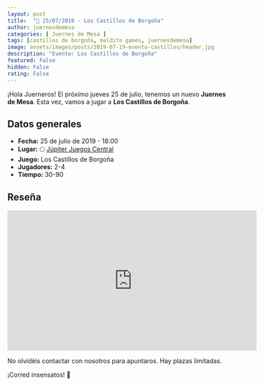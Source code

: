 ```yaml
---
layout: post
title:  "📆 25/07/2019 - Los Castillos de Borgoña"
author: juernesdemesa
categories: [ Juernes de Mesa ]
tags: [castillos de borgoña, maldito games, juernesdemesa]
image: assets/images/posts/2019-07-19-evento-castillos/header.jpg
description: "Evento: Los Castillos de Borgoña"
featured: False
hidden: False
rating: False
---
```


¡Hola Juerneros! El próximo jueves 25 de julio, tenemos un nuevo **Juernes de Mesa**. Esta vez, vamos a jugar a **Los Castillos de Borgoña**.

## Datos generales

* **Fecha:** 25 de julio de 2019 - 18:00
* **Lugar:** 🌕 [Júpiter Juegos Central](https://www.jupiterjuegos.com/tiendas/) 
* **Juego:** Los Castillos de Borgoña
* **Jugadores:** 2-4
* **Tiempo:** 30-90

## Reseña 

<iframe width="560" height="315" src="https://www.youtube.com/embed/F6Y5mhrIb5A" frameborder="0" allow="accelerometer; autoplay; encrypted-media; gyroscope; picture-in-picture" allowfullscreen></iframe>

No olvidéis contactar con nosotros para apuntaros. Hay plazas limitadas. 

¡Corred insensatos! 🧙